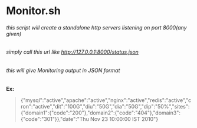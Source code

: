 # Monitor.sh

###### this script will create a standalone http servers listening on port 8000(any given) 
###### simply call this url like http://127.0.0.1:8000/status.json
###### this will give Monitoring output in JSON format

**Ex:**
> {"mysql":"active","apache":"active","nginx":"active","redis":"active","cron":"active","dit":"100G","diu":"50G","dia":"50G","dip":"50%","sites":{"domain1":{"code":"200"},"domain2":{"code":"404"},"domain3":{"code":"301"}},"date":"Thu Nov 23 10:00:00 IST 2010"} 
